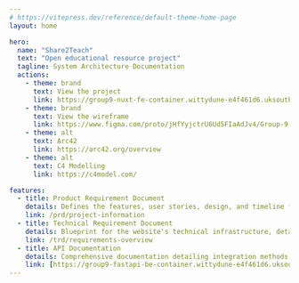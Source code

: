 ```yaml
---
# https://vitepress.dev/reference/default-theme-home-page
layout: home

hero:
  name: "Share2Teach"
  text: "Open educational resource project"
  tagline: System Architecture Documentation
  actions:
    - theme: brand
      text: View the project
      link: https://group9-nuxt-fe-container.wittydune-e4f461d6.uksouth.azurecontainerapps.io
    - theme: brand
      text: View the wireframe
      link: https://www.figma.com/proto/jHfYyjctrU6Ud5FIaAdJv4/Group-9-Low-Fidelity-Wireframe?node-id=0-1&t=QFNMCXKmwehyTaEW-1
    - theme: alt
      text: Arc42
      link: https://arc42.org/overview
    - theme: alt
      text: C4 Modelling
      link: https://c4model.com/

features:
  - title: Product Requirement Document
    details: Defines the features, user stories, design, and timeline for developing the website, ensuring alignment with user needs and business goals.
    link: /prd/project-information
  - title: Technical Requirement Document
    details: Blueprint for the website's technical infrastructure, detailing system architecture, functionality, security, and testing criteria.
    link: /trd/requirements-overview
  - title: API Documentation
    details: Comprehensive documentation detailing integration methods, endpoints, parameters, authentication, and response formats for seamless utilization of website functionalities.
    link: [https://group9-fastapi-be-container.wittydune-e4f461d6.uksouth.azurecontainerapps.io/docs]
---
```


